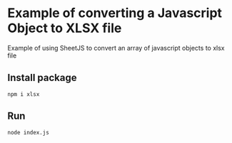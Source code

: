 # Example of converting a Javascript Object to XLSX file

Example of using SheetJS to convert an array of javascript objects to xlsx file


## Install package

```
npm i xlsx
```

## Run

```
node index.js
```

